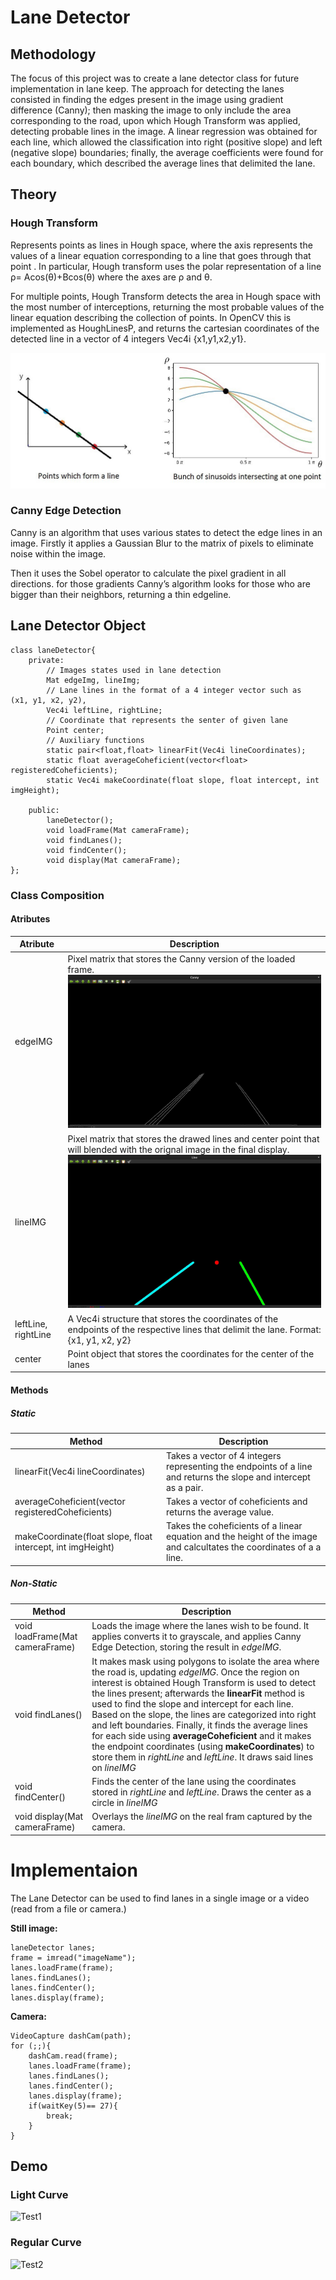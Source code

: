 # Lane Detector

## Methodology
The focus of this project was to create a lane detector class for future implementation in lane keep. The approach for detecting the lanes consisted in finding the edges present in the image using gradient difference (Canny); then masking the image to only include the area corresponding to the road, upon which Hough Transform was applied, detecting probable lines in the image. A linear regression was obtained for each line, which allowed the classification into right (positive slope) and left (negative slope) boundaries; finally, the average coefficients  were found for each boundary, which described the average lines that delimited the lane.  
## Theory
### Hough Transform
Represents points as lines in Hough space, where the axis represents the values of a linear equation corresponding to a line that goes through that point . In particular, Hough transform uses the polar representation of a line      &rho;= Acos(&theta;)+Bcos(&theta;) where the axes are &rho; and &theta;.

For multiple points, Hough Transform detects the area in Hough space with the
most number of interceptions, returning the most probable values of the linear equation describing the collection of points. In OpenCV this is implemented as HoughLinesP, and returns the cartesian coordinates of the detected line in a vector of 4 integers Vec4i {x1,y1,x2,y1}.

![Hough Space](MarkDown/HoughTransform.jpg?raw=true "HoughTransform")

### Canny Edge Detection

Canny is an algorithm that uses various states to detect the edge lines in an image. Firstly it applies a Gaussian Blur to the matrix of pixels to eliminate noise within the image. 
    
Then it uses the Sobel operator to calculate the pixel gradient in all directions. for those gradients Canny’s algorithm looks for those who are bigger than their neighbors, returning a thin edgeline. 

## Lane Detector Object

    class laneDetector{
        private:
            // Images states used in lane detection
            Mat edgeImg, lineImg;
            // Lane lines in the format of a 4 integer vector such as  (x1, y1, x2, y2), 
            Vec4i leftLine, rightLine;
            // Coordinate that represents the senter of given lane
            Point center;
            // Auxiliary functions
            static pair<float,float> linearFit(Vec4i lineCoordinates); 
            static float averageCoheficient(vector<float> registeredCoheficients);
            static Vec4i makeCoordinate(float slope, float intercept, int imgHeight);

        public:
            laneDetector();
            void loadFrame(Mat cameraFrame);
            void findLanes();
            void findCenter();
            void display(Mat cameraFrame);
    };
### Class Composition
#### Atributes
| Atribute | Description |
| --- | ----- |
| edgeIMG | Pixel matrix that stores the Canny version of the loaded frame.![Canny](MarkDown/edgeIMG.jpg?raw=true "edgeIMG")  |
| lineIMG | Pixel matrix that stores the drawed lines and center point that will blended with the orignal image in the final display. ![lineIMG](MarkDown/lineIMG.jpg?raw=true "edgeIMG") |
| leftLine, rightLine | A Vec4i structure that stores the coordinates of the endpoints of the respective lines that delimit the lane. Format: {x1, y1, x2, y2}|
|center|Point object that stores the coordinates for the center of the lanes|
#### Methods
##### Static
|Method| Description  |
| --- | ----- |
|linearFit(Vec4i lineCoordinates)|Takes a vector of 4 integers representing the endpoints of a line and returns the slope and intercept as a pair.|
|averageCoheficient(vector<float> registeredCoheficients)|Takes a vector of coheficients and returns the average value.|
|makeCoordinate(float slope, float intercept, int imgHeight)|Takes the coheficients of a linear equation and the height of the image and calcultates the coordinates of a a line.|
##### Non-Static
|Method| Description  |
| --- | ----- |
|void loadFrame(Mat cameraFrame) | Loads the image where the lanes wish to be found. It applies converts it to grayscale, and applies Canny Edge Detection, storing the result in *edgeIMG*.|
|void findLanes()| It makes mask using polygons to isolate the area where the road is, updating *edgeIMG*. Once the region on interest is obtained Hough Transform is used to detect the lines present; afterwards the **linearFit** method is used to find the slope and intercept for each line. Based on the slope, the lines are categorized into right and left boundaries. Finally, it finds the average lines for each side using **averageCoheficient** and it makes the endpoint coordinates (using **makeCoordinates**) to store them in *rightLine* and *leftLine*. It draws said lines on *lineIMG*|
|void findCenter()|Finds the center of the lane using the coordinates stored in *rightLine* and *leftLine*. Draws the center as a circle in *lineIMG*|
|void display(Mat cameraFrame) | Overlays the *lineIMG* on the real fram captured by the camera. |

# Implementaion
The Lane Detector can be used to find lanes in a single image or a video (read from a file or camera.)

**Still image:**

    laneDetector lanes;
    frame = imread("imageName");
    lanes.loadFrame(frame);
    lanes.findLanes();
    lanes.findCenter();
    lanes.display(frame);

**Camera:**

    VideoCapture dashCam(path);
    for (;;){
        dashCam.read(frame);
        lanes.loadFrame(frame);
        lanes.findLanes();
        lanes.findCenter();
        lanes.display(frame);
        if(waitKey(5)== 27){
            break;
        }
    }

## Demo

### Light Curve
![Test1](MarkDown/Test1.gif?raw=true "Test1")

### Regular Curve
![Test2](MarkDown/Test2.gif?raw=true "Test2")
